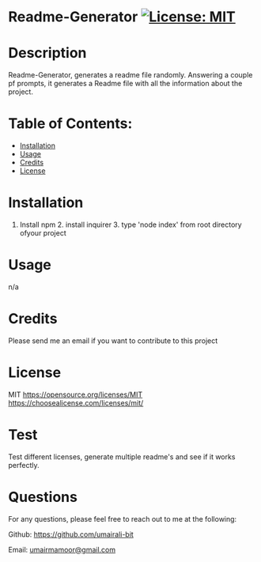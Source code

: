 
# Readme-Generator [![License: MIT](https://img.shields.io/badge/License-MIT-yellow.svg)](https://opensource.org/licenses/MIT)
# Description 
 Readme-Generator, generates a readme file randomly. Answering a couple pf prompts, it generates a Readme file with all the information about the project. 
# Table of Contents:
* [Installation](#installation)
* [Usage](#usage)
* [Credits](#credits)
* [License](#license)

# Installation 
 1. Install npm 2. install inquirer 3. type 'node index' from root directory ofyour project 

# Usage
 n/a

# Credits
Please send me an email if you want to contribute to this project

# License
MIT
https://opensource.org/licenses/MIT
https://choosealicense.com/licenses/mit/

# Test
Test different licenses, generate multiple readme's and see if it works perfectly.

# Questions
For any questions, please feel free to reach out to me at the following:

Github: https://github.com/umairali-bit

Email: umairmamoor@gmail.com

    
